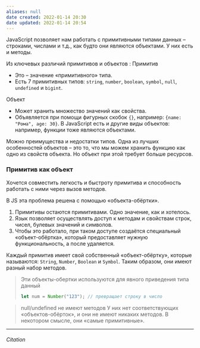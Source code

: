 ```yaml
---
aliases: null
date created: 2022-01-14 20:30
date updated: 2022-01-14 20:54
---
```


JavaScript позволяет нам работать с примитивными типами данных – строками, числами и т.д., как будто они являются объектами. У них есть и методы.

Из ключевых различий примитивов и объектов :
Примитив

- Это – значение «примитивного» типа.
- Есть 7 примитивных типов: `string`, `number`, `boolean`, `symbol`, `null`, `undefined` и `bigint`.

Объект

- Может хранить множество значений как свойства.
- Объявляется при помощи фигурных скобок `{}`, например: `{name: "Рома", age: 30}`. В JavaScript есть и другие виды объектов: например, функции тоже являются объектами.

Можно преимущества и недостатки типов. Одна из лучших особенностей объектов – это то, что мы можем хранить функцию как одно из свойств объекта. Но объект при этой требует больше ресурсов.

### Примитив как объект

Хочется совместить легкость и быстроту примитива и способность работать с ними через вызов методов.

В JS эта проблема решена с помощью «объекта-обёртки».

1. Примитивы остаются примитивами. Одно значение, как и хотелось.
2. Язык позволяет осуществлять доступ к методам и свойствам строк, чисел, булевых значений и символов.
3. Чтобы это работало, при таком доступе создаётся специальный «объект-обёртка», который предоставляет нужную функциональность, а после удаляется.

Каждый примитив имеет свой собственный «объект-обёртку», которые называются: `String`, `Number`, `Boolean` и `Symbol`. Таким образом, они имеют разный набор методов.

>Эти объекты-обертки используются для явного приведения типа данный
>```js
>let num = Number("123"); // превращает строку в число
>```


>null/undefined не имеют методов
>У них нет соответствующих «объектов-обёрток», и они не имеют никаких методов. В некотором смысле, они «самые примитивные».
---

###### Citation
